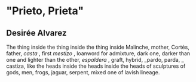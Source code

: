 # "Prieto, Prieta"
## Desirée Alvarez
The thing inside the
thing inside the thing
inside Malinche,
mother, Cortés, father,
 _casta_ , first _mestizo_ ,
loanword for admixture,
dark one, darker than
one and lighter than
the other, _espaldera_ ,
graft, hybrid, _pardo, parda,
_
castiza, like the heads
inside the heads inside
the heads of sculptures
of gods, men, frogs,
jaguar, serpent, mixed
one of lavish lineage.